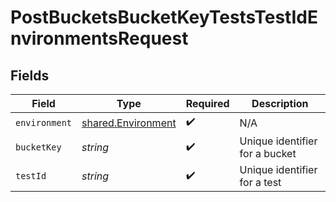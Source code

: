 # PostBucketsBucketKeyTestsTestIdEnvironmentsRequest


## Fields

| Field                                                    | Type                                                     | Required                                                 | Description                                              |
| -------------------------------------------------------- | -------------------------------------------------------- | -------------------------------------------------------- | -------------------------------------------------------- |
| `environment`                                            | [shared.Environment](../../models/shared/environment.md) | :heavy_check_mark:                                       | N/A                                                      |
| `bucketKey`                                              | *string*                                                 | :heavy_check_mark:                                       | Unique identifier for a bucket                           |
| `testId`                                                 | *string*                                                 | :heavy_check_mark:                                       | Unique identifier for a test                             |